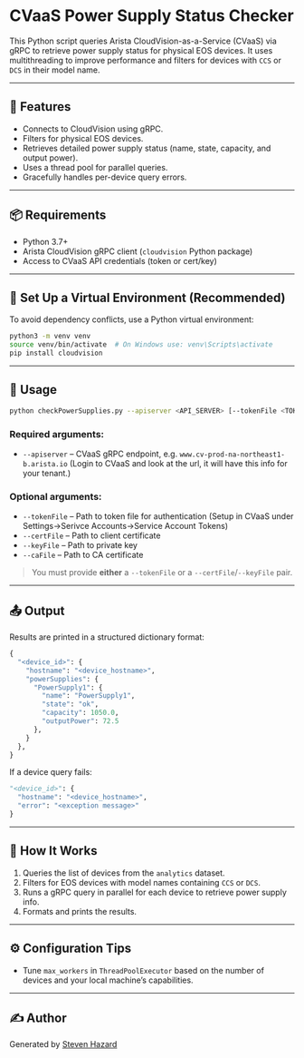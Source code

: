 # CVaaS Power Supply Status Checker

This Python script queries Arista CloudVision-as-a-Service (CVaaS) via gRPC to retrieve power supply status for physical EOS devices. It uses multithreading to improve performance and filters for devices with `CCS` or `DCS` in their model name.

---

## 🔧 Features

- Connects to CloudVision using gRPC.
- Filters for physical EOS devices.
- Retrieves detailed power supply status (name, state, capacity, and output power).
- Uses a thread pool for parallel queries.
- Gracefully handles per-device query errors.

---

## 📦 Requirements

- Python 3.7+
- Arista CloudVision gRPC client (`cloudvision` Python package)
- Access to CVaaS API credentials (token or cert/key)

---

## 🧪 Set Up a Virtual Environment (Recommended)

To avoid dependency conflicts, use a Python virtual environment:

```bash
python3 -m venv venv
source venv/bin/activate  # On Windows use: venv\Scripts\activate
pip install cloudvision
```

---

## 🚀 Usage

```bash
python checkPowerSupplies.py --apiserver <API_SERVER> [--tokenFile <TOKEN_FILE>] [--certFile <CERT_FILE> --keyFile <KEY_FILE>] [--caFile <CA_FILE>]
```

### Required arguments:
- `--apiserver` – CVaaS gRPC endpoint, e.g. `www.cv-prod-na-northeast1-b.arista.io` (Login to CVaaS and look at the url, it will have this info for your tenant.)

### Optional arguments:
- `--tokenFile` – Path to token file for authentication (Setup in CVaaS under Settings->Serivce Accounts->Service Account Tokens)
- `--certFile` – Path to client certificate
- `--keyFile` – Path to private key
- `--caFile` – Path to CA certificate

> You must provide **either** a `--tokenFile` or a `--certFile`/`--keyFile` pair.

---

## 📤 Output

Results are printed in a structured dictionary format:

```python
{
  "<device_id>": {
    "hostname": "<device_hostname>",
    "powerSupplies": {
      "PowerSupply1": {
        "name": "PowerSupply1",
        "state": "ok",
        "capacity": 1050.0,
        "outputPower": 72.5
      },
    }
  },
}
```

If a device query fails:

```python
"<device_id>": {
  "hostname": "<device_hostname>",
  "error": "<exception message>"
}
```

---

## 🧠 How It Works

1. Queries the list of devices from the `analytics` dataset.
2. Filters for EOS devices with model names containing `CCS` or `DCS`.
3. Runs a gRPC query in parallel for each device to retrieve power supply info.
4. Formats and prints the results.

---

## ⚙️ Configuration Tips

- Tune `max_workers` in `ThreadPoolExecutor` based on the number of devices and your local machine’s capabilities.

---

## ✍️ Author

Generated by [Steven Hazard](https://github.com/stevenhazard)